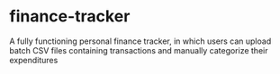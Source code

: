 # finance-tracker
A fully functioning personal finance tracker, in which users can upload batch CSV files containing transactions and manually categorize their expenditures
